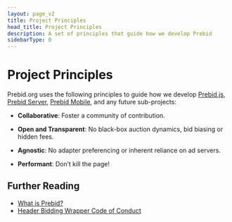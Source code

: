 ```yaml
---
layout: page_v2
title: Project Principles
head_title: Project Principles
description: A set of principles that guide how we develop Prebid
sidebarType: 0
---
```




# Project Principles

Prebid.org uses the following principles to guide how we develop [Prebid.js]({{site.baseurl}}/prebid/prebidjs.html), [Prebid Server](/prebid-server/overview/prebid-server-overview.html), [Prebid Mobile](/prebid-mobile/prebid-mobile.html), and any future sub-projects:

+ **Collaborative**: Foster a community of contribution.

+ **Open and Transparent**: No black-box auction dynamics, bid biasing or hidden fees.

+ **Agnostic**: No adapter preferencing or inherent reliance on ad servers.

+ **Performant**: Don’t kill the page!

## Further Reading

+ [What is Prebid?](/overview/intro.html)
+ [Header Bidding Wrapper Code of Conduct]({{site.baseurl}}/wrapper_code_of_conduct.html)
